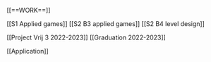 [[==WORK==]]

[[S1 Applied games]]
[[S2 B3 applied games]]
[[S2 B4 level design]]

[[Project Vrij 3 2022-2023]]
[[Graduation 2022-2023]]

[[Application]]
